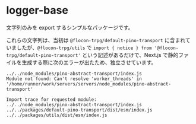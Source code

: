 # logger-base

文字列のみを export するシンプルなパッケージです。

これらの文字列は、当初は `@flocon-trpg/default-pino-transport` に含まれていましたが、`@flocon-trpg/utils` で `import { notice } from '@flocon-trpg/default-pino-transport'` という記述があるだけで、Next.js で静的ファイルを生成する際に次のエラーが出たため、独立させています。

```
../../node_modules/pino-abstract-transport/index.js
Module not found: Can't resolve 'worker_threads' in '/home/runner/work/servers/servers/node_modules/pino-abstract-transport'

Import trace for requested module:
../../node_modules/pino-abstract-transport/index.js
../../packages/default-pino-transport/dist/esm/index.js
../../packages/utils/dist/esm/index.js
```
